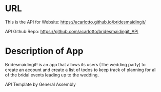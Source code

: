 # URL

This is the API for Website: https://acarlotto.github.io/bridesmaidingit/


API Github Repo: https://github.com/acarlotto/bridesmaidingit_API

# Description of App
Bridesmaidingit! is an app that allows its users (The wedding party) to create an account and create a list of todos to keep track of planning for all of the bridal events leading up to the wedding.

API Template by General Assembly
